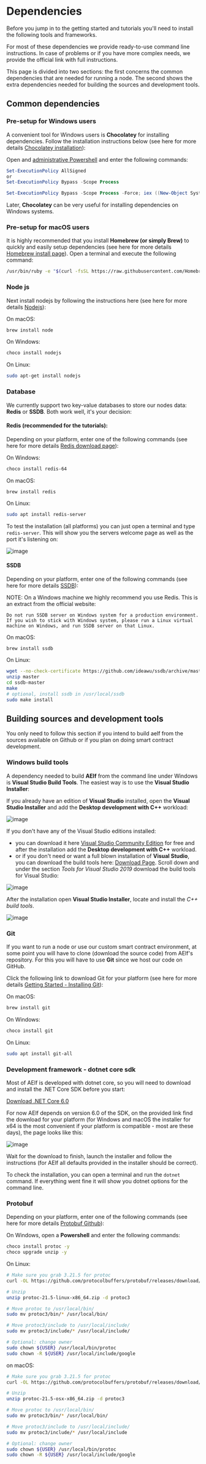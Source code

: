 Dependencies
============

Before you jump in to the getting started and tutorials you'll need to install
the following tools and frameworks.

For most of these dependencies we provide ready-to-use command line
instructions. In case of problems or if you have more complex needs, we
provide the official link with full instructions.

This page is divided into two sections: the first concerns the common
dependencies that are needed for running a node. The second shows the
extra dependencies needed for building the sources and development tools.

Common dependencies
-------------------

### Pre-setup for Windows users

A convenient tool for Windows users is **Chocolatey** for installing
dependencies. Follow the installation instructions below (see here for
more details [Chocolatey installation](https://chocolatey.org/install)):

Open and [administrative
Powershell](https://www.digitalcitizen.life/ways-launch-powershell-windows-admin)
and enter the following commands:

``` powershell
Set-ExecutionPolicy AllSigned
or
Set-ExecutionPolicy Bypass -Scope Process

Set-ExecutionPolicy Bypass -Scope Process -Force; iex ((New-Object System.Net.WebClient).DownloadString('https://chocolatey.org/install.ps1'))
```

Later, **Chocolatey** can be very useful for installing dependencies on
Windows systems.

### Pre-setup for macOS users

It is highly recommended that you install **Homebrew (or simply Brew)**
to quickly and easily setup dependencies (see here for more details
[Homebrew install page](https://brew.sh/)). Open a terminal and execute
the following command:

``` bash
/usr/bin/ruby -e "$(curl -fsSL https://raw.githubusercontent.com/Homebrew/install/master/install)"
```

### Node js

Next install nodejs by following the instructions here (see here for
more details [Nodejs](https://nodejs.org/en/download/)):

On macOS:

``` bash
brew install node
```

On Windows:

``` bash
choco install nodejs
```

On Linux:

``` bash
sudo apt-get install nodejs
```

### Database

We currently support two key-value databases to store our nodes data:
**Redis** or **SSDB**. Both work well, it's your decision:

#### Redis (recommended for the tutorials):

Depending on your platform, enter one of the following commands (see
here for more details [Redis download page](https://redis.io/)):

On Windows:

``` bash
choco install redis-64
```

On macOS:

``` bash
brew install redis
```

On Linux:

``` bash
sudo apt install redis-server
```

To test the installation (all platforms) you can just open a terminal
and type `redis-server`. This will show you the servers welcome page as
well as the port it's listening on:

![image](setup-redis.png)

#### SSDB

Depending on your platform, enter one of the following commands (see
here for more details [SSDB](http://ssdb.io/?lang=en)):

NOTE: On a Windows machine we highly recommend you use Redis. This is an
extract from the official website:

    Do not run SSDB server on Windows system for a production environment. If you wish to stick with Windows system, please run a Linux virtual machine on Windows, and run SSDB server on that Linux.

On macOS:

``` bash
brew install ssdb
```

On Linux:

``` bash
wget --no-check-certificate https://github.com/ideawu/ssdb/archive/master.zip
unzip master
cd ssdb-master
make
# optional, install ssdb in /usr/local/ssdb
sudo make install
```

Building sources and development tools
--------------------------------------

You only need to follow this section if you
intend to build aelf from the sources available on Github or if you plan
on doing smart contract development. 

### Windows build tools

A dependency needed to build **AElf** from the command line under
Windows is **Visual Studio Build Tools**. The easiest way is to use the
**Visual Studio Installer**:

If you already have an edition of **Visual Studio** installed, open the
**Visual Studio Installer** and add the **Desktop development with C++**
workload:

![image](setup-vs-install-workload.png)

If you don't have any of the Visual Studio editions installed:

-   you can download it here [Visual Studio Community
    Edition](https://visualstudio.microsoft.com/fr/downloads/?rr=https%3A%2F%2Fwww.google.com%2F)
    for free and after the installation add the **Desktop development
    with C++** workload.
-   or if you don't need or want a full blown installation of **Visual
    Studio**, you can download the build tools here: [Download
    Page](https://visualstudio.microsoft.com/downloads/#other). Scroll
    down and under the section *Tools for Visual Studio 2019* download
    the build tools for Visual Studio:

![image](setup-build-tools.png)

After the installation open **Visual Studio Installer**, locate and
install the *C++ build tools*.

![image](setup-build-tools-2.png)

### Git

If you want to run a node or use our custom smart contract environment,
at some point you will have to clone (download the source code) from
AElf's repository. For this you will have to use **Git** since we host
our code on GitHub.

Click the following link to download Git for your platform (see here for
more details [Getting Started - Installing
Git](https://git-scm.com/book/en/v2/Getting-Started-Installing-Git)):

On macOS:

``` bash
brew install git
```

On Windows:

``` bash
choco install git
```

On Linux:

``` bash
sudo apt install git-all
```

### Development framework - dotnet core sdk

Most of AElf is developed with dotnet core, so you will need to download
and install the .NET Core SDK before you start:

[Download .NET Core
6.0](https://dotnet.microsoft.com/download/dotnet-core/6.0)

For now AElf depends on version 6.0 of the SDK, on the provided link
find the download for your platform (for Windows and macOS the installer
for x64 is the most convenient if your platform is compatible - most are
these days), the page looks like this:

![image](setup-dotnet-sdk-dl-link.png)

Wait for the download to finish, launch the installer and follow the
instructions (for AElf all defaults provided in the installer should be
correct).

To check the installation, you can open a terminal and run the `dotnet`
command. If everything went fine it will show you dotnet options for the
command line.

### Protobuf

Depending on your platform, enter one of the following commands (see
here for more details [Protobuf
Github](https://github.com/protocolbuffers/protobuf)):

On Windows, open a **Powershell** and enter the following commands:

``` bash
choco install protoc -y
choco upgrade unzip -y
```

On Linux:

``` bash
# Make sure you grab 3.21.5 for protoc
curl -OL https://github.com/protocolbuffers/protobuf/releases/download/v21.5/protoc-21.5-linux-x86_64.zip

# Unzip
unzip protoc-21.5-linux-x86_64.zip -d protoc3

# Move protoc to /usr/local/bin/
sudo mv protoc3/bin/* /usr/local/bin/

# Move protoc3/include to /usr/local/include/
sudo mv protoc3/include/* /usr/local/include/

# Optional: change owner
sudo chown ${USER} /usr/local/bin/protoc
sudo chown -R ${USER} /usr/local/include/google
```

on macOS:

``` bash
# Make sure you grab 3.21.5 for protoc
curl -OL https://github.com/protocolbuffers/protobuf/releases/download/v21.5/protoc-21.5-osx-x86_64.zip

# Unzip
unzip protoc-21.5-osx-x86_64.zip -d protoc3

# Move protoc to /usr/local/bin/
sudo mv protoc3/bin/* /usr/local/bin/

# Move protoc3/include to /usr/local/include/
sudo mv protoc3/include/* /usr/local/include

# Optional: change owner
sudo chown ${USER} /usr/local/bin/protoc
sudo chown -R ${USER} /usr/local/include/google
```
